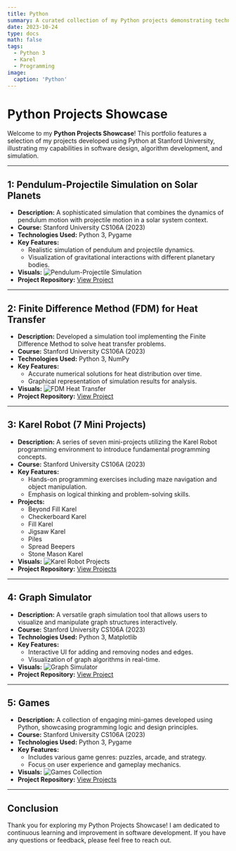 ```yaml
---
title: Python 
summary: A curated collection of my Python projects demonstrating technical skills and practical applications.
date: 2023-10-24
type: docs
math: false
tags:
  - Python 3
  - Karel 
  - Programming
image:
  caption: 'Python'
---
```


# Python Projects Showcase

Welcome to my **Python Projects Showcase**! This portfolio features a selection of my projects developed using Python at Stanford University, illustrating my capabilities in software design, algorithm development, and simulation.

---

## 1: Pendulum-Projectile Simulation on Solar Planets
- **Description:** A sophisticated simulation that combines the dynamics of pendulum motion with projectile motion in a solar system context.
- **Course:** Stanford University CS106A (2023)
- **Technologies Used:** Python 3, Pygame
- **Key Features:**
  - Realistic simulation of pendulum and projectile dynamics.
  - Visualization of gravitational interactions with different planetary bodies.
- **Visuals:**
  ![Pendulum-Projectile Simulation](pendulum_projectile_simulation.png)
- **Project Repository:** [View Project](your_project_link_here)

---

## 2: Finite Difference Method (FDM) for Heat Transfer
- **Description:** Developed a simulation tool implementing the Finite Difference Method to solve heat transfer problems.
- **Course:** Stanford University CS106A (2023)
- **Technologies Used:** Python 3, NumPy
- **Key Features:**
  - Accurate numerical solutions for heat distribution over time.
  - Graphical representation of simulation results for analysis.
- **Visuals:**
  ![FDM Heat Transfer](fdm_heat_transfer.png)
- **Project Repository:** [View Project](your_project_link_here)

---

## 3: Karel Robot (7 Mini Projects)
- **Description:** A series of seven mini-projects utilizing the Karel Robot programming environment to introduce fundamental programming concepts.
- **Course:** Stanford University CS106A (2023)
- **Key Features:**
  - Hands-on programming exercises including maze navigation and object manipulation.
  - Emphasis on logical thinking and problem-solving skills.
- **Projects:**
  - Beyond Fill Karel
  - Checkerboard Karel
  - Fill Karel
  - Jigsaw Karel
  - Piles
  - Spread Beepers
  - Stone Mason Karel
- **Visuals:**
  ![Karel Robot Projects](karel_robot_projects.png)
- **Project Repository:** [View Projects](your_project_link_here)

---

## 4: Graph Simulator
- **Description:** A versatile graph simulation tool that allows users to visualize and manipulate graph structures interactively.
- **Course:** Stanford University CS106A (2023)
- **Technologies Used:** Python 3, Matplotlib
- **Key Features:**
  - Interactive UI for adding and removing nodes and edges.
  - Visualization of graph algorithms in real-time.
- **Visuals:**
  ![Graph Simulator](graph_simulator.png)
- **Project Repository:** [View Project](your_project_link_here)

---

## 5: Games
- **Description:** A collection of engaging mini-games developed using Python, showcasing programming logic and design principles.
- **Course:** Stanford University CS106A (2023)
- **Technologies Used:** Python 3, Pygame
- **Key Features:**
  - Includes various game genres: puzzles, arcade, and strategy.
  - Focus on user experience and gameplay mechanics.
- **Visuals:**
  ![Games Collection](games_collection.png)
- **Project Repository:** [View Projects](your_project_link_here)

---

## Conclusion

Thank you for exploring my Python Projects Showcase! I am dedicated to continuous learning and improvement in software development. If you have any questions or feedback, please feel free to reach out.
